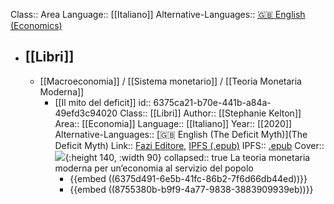 Class:: Area
Language:: [[Italiano]] 
Alternative-Languages:: [🇬🇧 English (Economics)](Economics)

- ## [[Libri]]
	- [[Macroeconomia]] / [[Sistema monetario]] / [[Teoria Monetaria Moderna]]
		- [[Il mito del deficit]]
		  id:: 6375ca21-b70e-441b-a84a-49efd3c94020
		  Class:: [[Libri]]
		  Author:: [[Stephanie Kelton]]
		  Area:: [[Economia]]
		  Language:: [[Italiano]]
		  Year:: [[2020]]
		  Alternative-Languages:: [🇬🇧 English (The Deficit Myth)](The Deficit Myth)
		  Link:: [Fazi Editore](https://fazieditore.it/catalogo-libri/il-mito-del-deficit/), [IPFS (.epub)](https://ipfs.io/ipfs/bafykbzacebtoiwwh4jbihyk2ma5v34bvw5s7vd5cs4jmrz3re7s5tghiaedmk?filename=stephanie-kelton-il-mito-del-deficit-la-teoria.epub)
		  IPFS:: [.epub](https://ipfs.io/ipfs/bafykbzacebtoiwwh4jbihyk2ma5v34bvw5s7vd5cs4jmrz3re7s5tghiaedmk?filename=stephanie-kelton-il-mito-del-deficit-la-teoria.epub)
		  Cover:: ![](https://fazieditore.it/wp-content/uploads/2020/11/il-mito-del-deficit-691x1024.jpg){:height 140, :width 90}
		  collapsed:: true
		  La teoria monetaria moderna per un’economia al servizio del popolo
			- {{embed ((6375d491-6e5b-41fc-86b2-7f6d66db44ed))}}
			- {{embed ((8755380b-b9f9-4a77-9838-3883909939eb))}}